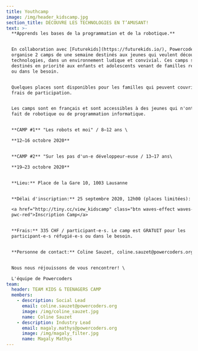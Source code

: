 ```yaml
---
title: Youthcamp
image: /img/header_kidscamp.jpg
section_title: DÉCOUVRE LES TECHNOLOGIES EN T’AMUSANT!
text: >-
  **Apprends les bases de la programmation et de la robotique.**


  En collaboration avec [Futurekids](https://futurekids.io/), Powercoders
  organise 2 camps de une semaine destinés aux jeunes qui veulent découvrir les
  technologies, dans un environnement ludique et convivial. Ces camps sont
  destinés en priorité aux enfants et adolescents venant de familles réfugiées
  ou dans le besoin. 


  Quelques places sont disponibles pour les familles qui peuvent couvrir les
  frais de participation.


  Les camps sont en français et sont accessibles à des jeunes qui n'ont jamais
  fait de robotique ou de programmation informatique.


  **CAMP #1** "Les robots et moi" / 8–12 ans \

  **12–16 octobre 2020** 


  **CAMP #2** "Sur les pas d'un-e développeur-euse / 13–17 ans\

  **19–23 octobre 2020**


  **Lieu:** Place de la Gare 10, 1003 Lausanne 


  **Délai d'inscription:** 25 septembre 2020, 12h00 (places limitées): \

  <a href="http://tiny.cc/view_kidscamp" class="btn waves-effect waves-light
  pwc-red">Inscription Camp</a> 


  **Frais:** 335 CHF / participant-e-s. Le camp est GRATUIT pour les
  participant-e-s réfugié-e-s ou dans le besoin.


  **Personne de contact:** Coline Sauzet, coline.sauzet@powercoders.org


  Nous nous réjouissons de vous rencontrer! \

  L'équipe de Powercoders
team:
  header: TEAM KIDS & TEENAGERS CAMP
  members:
    - description: Social Lead
      email: coline.sauzet@powercoders.org
      image: /img/coline_sauzet.jpg
      name: Coline Sauzet
    - description: Industry Lead
      email: magaly.mathys@powercoders.org
      image: /img/magaly_filter.jpg
      name: Magaly Mathys
---
```


